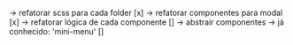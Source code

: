 -> refatorar scss para cada folder [x]
-> refatorar componentes para modal [x]
-> refatorar lógica de cada componente []
-> abstrair componentes -> já conhecido: 'mini-menu' []